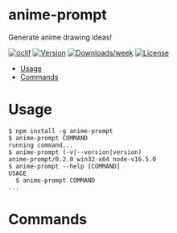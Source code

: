 anime-prompt
=============

Generate anime drawing ideas!

[![oclif](https://img.shields.io/badge/cli-oclif-brightgreen.svg)](https://oclif.io)
[![Version](https://img.shields.io/npm/v/anime-prompt.svg)](https://npmjs.org/package/anime-prompt)
[![Downloads/week](https://img.shields.io/npm/dw/anime-prompt.svg)](https://npmjs.org/package/anime-prompt)
[![License](https://img.shields.io/npm/l/anime-prompt.svg)](https://github.com/joaquimnet/anime-prompt/blob/master/package.json)

<!-- toc -->
* [Usage](#usage)
* [Commands](#commands)
<!-- tocstop -->
# Usage
<!-- usage -->
```sh-session
$ npm install -g anime-prompt
$ anime-prompt COMMAND
running command...
$ anime-prompt (-v|--version|version)
anime-prompt/0.2.0 win32-x64 node-v16.5.0
$ anime-prompt --help [COMMAND]
USAGE
  $ anime-prompt COMMAND
...
```
<!-- usagestop -->
# Commands
<!-- commands -->

<!-- commandsstop -->
